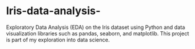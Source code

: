 # Iris-data-analysis-
Exploratory Data Analysis (EDA) on the Iris dataset using Python and data visualization libraries such as pandas, seaborn, and matplotlib. This project is part of my exploration into data science.
